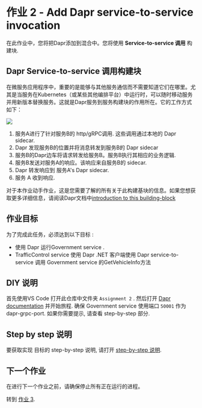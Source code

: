 # 作业 2 - Add Dapr service-to-service invocation

在此作业中，您将把Dapr添加到混合中。您将使用 **Service-to-service 调用** 构建块.

## Dapr Service-to-service 调用构建块

在微服务应用程序中，重要的是能够与其他服务通信而不需要知道它们在哪里。尤其是当服务在Kubernetes（或某些其他编排平台）中运行时，可以随时移动服务并用新版本替换服务。这就是Dapr服务到服务构建块的作用所在。它的工作方式如下：


![](img/service-invocation.png)

1. 服务A进行了针对服务B的 http/gRPC调用.  这些调用通过本地的 Dapr sidecar.
2. Dapr 发现服务B的位置并将消息转发到服务B的 Dapr sidecar
3. 服务B的Dapr边车将请求转发给服务B。服务B执行其相应的业务逻辑.
4. 服务B发送对服务A的响应。该响应来自服务B的 sidecar. 
5. Dapr 转发响应到 服务A's Dapr sidecar.
6. 服务 A 收到响应.

对于本作业动手作业，这是您需要了解的所有关于此构建基块的信息。如果您想获取更多详细信息，请阅读Dapr文档中[introduction to this building-block](https://github.com/dapr/docs/blob/master/concepts/service-invocation/README.md)

## 作业目标

为了完成此任务，必须达到以下目标 :

- 使用 Dapr 运行Government service .
- TrafficControl service 使用 Dapr .NET 客户端使用 Dapr service-to-service 调用  Government service 的GetVehicleInfo方法 

## DIY 说明

首先使用VS Code 打开此仓库中文件夹 `Assignment 2` . 然后打开 [Dapr documentation](https://github.com/dapr/docs) 并开始旅程. 确保 Government service 使用端口 `50001` 作为 dapr-grpc-port. 如果你需要提示, 请查看 step-by-step 部分.

## Step by step 说明

要获取实现 目标的 step-by-step 说明, 请打开 [step-by-step 说明](step-by-step.md).

## 下一个作业

在进行下一个作业之前，请确保停止所有正在运行的进程。

转到 [作业 3](../Assignment03/README.md).
